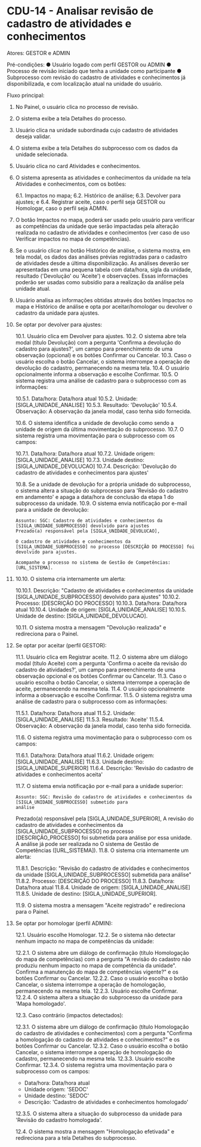 # CDU-14 - Analisar revisão de cadastro de atividades e conhecimentos

Atores: GESTOR e ADMIN

Pré-condições:
● Usuário logado com perfil GESTOR ou ADMIN
● Processo de revisão iniciado que tenha a unidade como participante
● Subprocesso com revisão do cadastro de atividades e conhecimentos já disponibilizada, e com localização atual na
unidade do usuário.

Fluxo principal:

1. No Painel, o usuário clica no processo de revisão.
2. O sistema exibe a tela Detalhes do processo.
3. Usuário clica na unidade subordinada cujo cadastro de atividades deseja validar.
4. O sistema exibe a tela Detalhes do subprocesso com os dados da unidade selecionada.
5. Usuário clica no card Atividades e conhecimentos.
6. O sistema apresenta as atividades e conhecimentos da unidade na tela Atividades e conhecimentos, com os botões:

   6.1. Impactos no mapa;
   6.2. Histórico de análise;
   6.3. Devolver para ajustes; e
   6.4. Registrar aceite, caso o perfil seja GESTOR ou Homologar, caso o perfil seja ADMIN.

7. O botão Impactos no mapa, poderá ser usado pelo usuário para verificar as competências da unidade que serão
   impactadas pela alteração realizada no cadastro de atividades e conhecimentos (ver caso de uso Verificar impactos no
   mapa de competências).
8. Se o usuário clicar no botão Histórico de análise, o sistema mostra, em tela modal, os dados das análises prévias
   registradas para o cadastro de atividades desde a última disponibilização. As análises deverão ser apresentadas em
   uma pequena tabela com data/hora, sigla da unidade, resultado ('Devolução' ou 'Aceite') e observações. Essas
   informações poderão ser usadas como subsídio para a realização da análise pela unidade atual.
9. Usuário analisa as informações obtidas através dos botões Impactos no mapa e Histórico de análise e opta por
   aceitar/homologar ou devolver o cadastro da unidade para ajustes.
10. Se optar por devolver para ajustes:

    10.1. Usuário clica em Devolver para ajustes.
    10.2. O sistema abre tela modal (título Devolução) com a pergunta 'Confirma a devolução do cadastro para ajustes?',
    um campo para preenchimento de uma observação (opcional) e os botões Confirmar ou Cancelar.
    10.3. Caso o usuário escolha o botão Cancelar, o sistema interrompe a operação de devolução do cadastro,
    permanecendo na mesma tela.
    10.4. O usuário opcionalmente informa a observação e escolhe Confirmar.
    10.5. O sistema registra uma análise de cadastro para o subprocesso com as informações:

    10.5.1. Data/hora: Data/hora atual
    10.5.2. Unidade: [SIGLA_UNIDADE_ANALISE]
    10.5.3. Resultado: 'Devolução'
    10.5.4. Observação: A observação da janela modal, caso tenha sido fornecida.

    10.6. O sistema identifica a unidade de devolução como sendo a unidade de origem da última movimentação do
    subprocesso.
    10.7. O sistema registra uma movimentação para o subprocesso com os campos:

    10.7.1. Data/hora: Data/hora atual
    10.7.2. Unidade origem: [SIGLA_UNIDADE_ANALISE]
    10.7.3. Unidade destino: [SIGLA_UNIDADE_DEVOLUCAO]
    10.7.4. Descrição: 'Devolução do cadastro de atividades e conhecimentos para ajustes'

    10.8. Se a unidade de devolução for a própria unidade do subprocesso, o sistema altera a situação do subprocesso
    para 'Revisão do cadastro em andamento' e apaga a data/hora de conclusão da etapa 1 do subprocesso da unidade.
    10.9. O sistema envia notificação por e-mail para a unidade de devolução:

    ```
    Assunto: SGC: Cadastro de atividades e conhecimentos da [SIGLA_UNIDADE_SUBPROCESSO] devolvido para ajustes
    Prezado(a) responsável pela [SIGLA_UNIDADE_DEVOLUCAO],
    
    O cadastro de atividades e conhecimentos da [SIGLA_UNIDADE_SUBPROCESSO] no processo [DESCRIÇÃO DO PROCESSO] foi
    devolvido para ajustes.

    Acompanhe o processo no sistema de Gestão de Competências: [URL_SISTEMA].
    ```
11. 10.10. O sistema cria internamente um alerta:

    10.10.1. Descrição: "Cadastro de atividades e conhecimentos da unidade [SIGLA_UNIDADE_SUBPROCESSO] devolvido para
    ajustes"
    10.10.2. Processo: [DESCRIÇÃO DO PROCESSO]
    10.10.3. Data/hora: Data/hora atual
    10.10.4. Unidade de origem: [SIGLA_UNIDADE_ANALISE]
    10.10.5. Unidade de destino: [SIGLA_UNIDADE_DEVOLUCAO].

    10.11. O sistema mostra a mensagem "Devolução realizada" e redireciona para o Painel.

11. Se optar por aceitar (perfil GESTOR):

    11.1. Usuário clica em Registrar aceite.
    11.2. O sistema abre um diálogo modal (título Aceite) com a pergunta 'Confirma o aceite da revisão do cadastro de
    atividades?', um campo para preenchimento de uma observação opcional e os botões Confirmar ou Cancelar.
    11.3. Caso o usuário escolha o botão Cancelar, o sistema interrompe a operação de aceite, permanecendo na mesma
    tela.
    11.4. O usuário opcionalmente informa a observação e escolhe Confirmar.
    11.5. O sistema registra uma análise de cadastro para o subprocesso com as informações:

    11.5.1. Data/hora: Data/hora atual
    11.5.2. Unidade: [SIGLA_UNIDADE_ANALISE]
    11.5.3. Resultado: 'Aceite'
    11.5.4. Observação: A observação da janela modal, caso tenha sido fornecida.

    11.6. O sistema registra uma movimentação para o subprocesso com os campos:

    11.6.1. Data/hora: Data/hora atual
    11.6.2. Unidade origem: [SIGLA_UNIDADE_ANALISE]
    11.6.3. Unidade destino: [SIGLA_UNIDADE_SUPERIOR]
    11.6.4. Descrição: 'Revisão do cadastro de atividades e conhecimentos aceita'

    11.7. O sistema envia notificação por e-mail para a unidade superior:
    ```
    Assunto: SGC: Revisão do cadastro de atividades e conhecimentos da [SIGLA_UNIDADE_SUBPROCESSO] submetido para
    análise
    ```
    Prezado(a) responsável pela [SIGLA_UNIDADE_SUPERIOR],
    A revisão do cadastro de atividades e conhecimentos da [SIGLA_UNIDADE_SUBPROCESSO] no processo [DESCRIÇÃO_PROCESSO]
    foi submetida para análise por essa unidade.
    A análise já pode ser realizada no O sistema de Gestão de Competências ([URL_SISTEMA]).
    11.8. O sistema cria internamente um alerta:

    11.8.1. Descrição: "Revisão do cadastro de atividades e conhecimentos da unidade [SIGLA_UNIDADE_SUBPROCESSO]
    submetida para análise"
    11.8.2. Processo: [DESCRIÇÃO DO PROCESSO]
    11.8.3. Data/hora: Data/hora atual
    11.8.4. Unidade de origem: [SIGLA_UNIDADE_ANALISE]
    11.8.5. Unidade de destino: [SIGLA_UNIDADE_SUPERIOR].

    11.9. O sistema mostra a mensagem "Aceite registrado" e redireciona para o Painel.

12. Se optar por homologar (perfil ADMIN):

    12.1. Usuário escolhe Homologar.
    12.2. Se o sistema não detectar nenhum impacto no mapa de competências da unidade:

    12.2.1. O sistema abre um diálogo de confirmação (título Homologação do mapa de competências) com a pergunta "A
    revisão do cadastro não produziu nenhum impacto no mapa de competência da unidade". Confirma a manutenção do mapa de
    competências vigente?" e os botões Confirmar ou Cancelar.
    12.2.2. Caso o usuário escolha o botão Cancelar, o sistema interrompe a operação de homologação, permanecendo na
    mesma tela.
    12.2.3. Usuário escolhe Confirmar.
    12.2.4. O sistema altera a situação do subprocesso da unidade para 'Mapa homologado'.

    12.3. Caso contrário (impactos detectados):

    12.3.1. O sistema abre um diálogo de confirmação (título Homologação do cadastro de atividades e conhecimentos) com
    a pergunta "Confirma a homologação do cadastro de atividades e conhecimentos?" e os botões Confirmar ou Cancelar.
    12.3.2. Caso o usuário escolha o botão Cancelar, o sistema interrompe a operação de homologação do cadastro,
    permanecendo na mesma tela.
    12.3.3. Usuário escolhe Confirmar.
    12.3.4. O sistema registra uma movimentação para o subprocesso com os campos:
    - Data/hora: Data/hora atual
    - Unidade origem: 'SEDOC'
    - Unidade destino: 'SEDOC'
    - Descrição: 'Cadastro de atividades e conhecimentos homologado'
    
    12.3.5. O sistema altera a situação do subprocesso da unidade para 'Revisão do cadastro homologada'.

    12.4. O sistema mostra a mensagem "Homologação efetivada" e redireciona para a tela Detalhes do subprocesso.